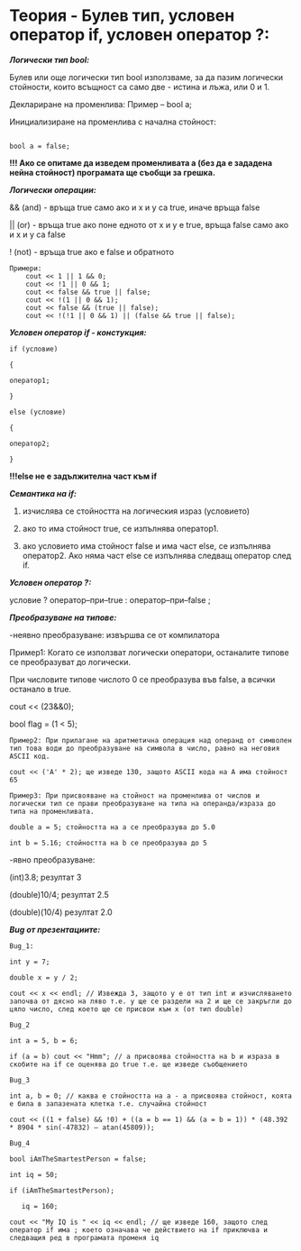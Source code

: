 # Теория - Булев тип, условен оператор if, условен оператор ?:

***Логически тип bool:***

Булев или още логически тип bool използваме, за да пазим логически стойности, които всъщност са само две - истина и лъжа, или 0 и 1.

Деклариране на променлива: Пример – bool a;

Инициализиране на променлива с начална стойност: 

```Пример:

bool a = false;
```

**!!! Ако се опитаме да изведем променливата а (без да е зададена нейна стойност) програмата ще съобщи за грешка.**


***Логически операции:***

&& (and) - връща true само ако и x и y са true, иначе връща false

|| (or) - връща true ако поне едното от x и y е true, връща false само ако и x и y са false

! (not) - връща true ако е false и обратното

```
Примери:
  	cout << 1 || 1 && 0;
	cout << !1 || 0 && 1;
	cout << false && true || false;
	cout << !(1 || 0 && 1);
	cout << false && (true || false);
	cout << !(!1 || 0 && 1) || (false && true || false);

```


***Условен оператор if - констукция:***

```
if (условие)

{

оператор1;
  
}

else (условие)

{

оператор2;
  
}
```

**!!!else не е задължителна част към if**

***Семантика на if:***

1. изчислява се стойността на логическия израз (условието)

2. ако то има стойност true, се изпълнява оператор1.

3. ако условието има стойност false и има част else, се изпълнява оператор2. Ако няма част else се изпълнява следващ оператор след if.

***Условен оператор ?:***

условие ? оператор–при–true : оператор–при–false ;


***Преобразуване на типове:***

-неявно преобразуване: извършва се от компилатора

Пример1: Когато се използват логически оператори, останалите типове се преобразуват до логически. 

При числовите типове числото 0 се преобразува във false, а всички останало в true.

cout << (23&&0); 

bool flag = (1 < 5);

```
Пример2: При прилагане на аритметична операция над операнд от символен тип това води до преобразуване на символа в число, равно на неговия ASCII код.

cout << ('A' * 2); ще изведе 130, защото ASCII кода на А има стойност 65
```

```
Пример3: При присвояване на стойност на променлива от числов и логически тип се прави преобразуване на типа на операнда/израза до типа на променливата.

double a = 5; стойността на а се преобразува до 5.0

int b = 5.16; стойността на b се преобразува до 5
```


-явно преобразуване:

(int)3.8; резултат 3

(double)10/4; резултат 2.5

(double)(10/4) резултат 2.0


***Bug от презентациите:***

```
Bug_1:

int y = 7;

double x = y / 2;

cout << x << endl; // Извежда 3, защото у е от тип int и изчисляването започва от дясно на ляво т.е. у ще се раздели на 2 и ще се закръгли до цяло число, след което ще се присвои към х (от тип double)
```


```
Bug_2

int a = 5, b = 6;

if (a = b) cout << "Hmm"; // а присвоява стойността на b и израза в скобите на if се оценява до true т.е. ще изведе съобщението
```


```
Bug_3

int a, b = 0; // каква е стойността на a - а присвоява стойност, коята е била в запазената клетка т.е. случайна стойност

cout << ((1 + false) && !0) + ((a = b == 1) && (a = b = 1)) * (48.392 * 8904 * sin(-47832) – atan(45809));
```


```
Bug_4

bool iAmTheSmartestPerson = false;

int iq = 50;

if (iAmTheSmartestPerson);

   iq = 160;
   
cout << "My IQ is " << iq << endl; // ще изведе 160, защото след оператор if има ; което означава че действието на if приключва и следващия ред в програмата променя iq
```

